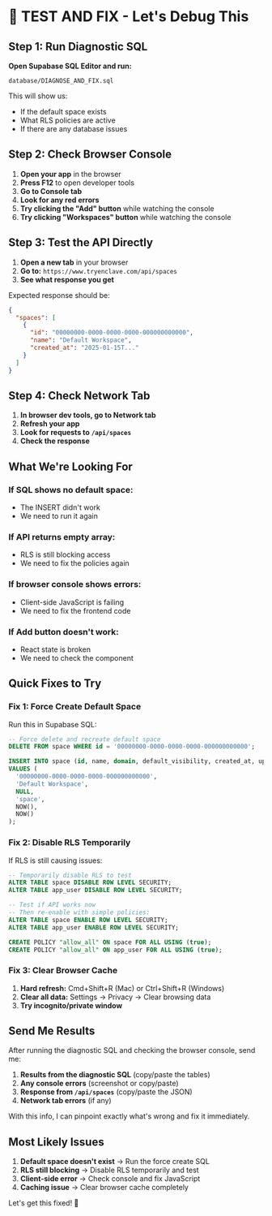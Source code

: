 # 🔧 TEST AND FIX - Let's Debug This

## Step 1: Run Diagnostic SQL

**Open Supabase SQL Editor and run:**
```
database/DIAGNOSE_AND_FIX.sql
```

This will show us:
- If the default space exists
- What RLS policies are active
- If there are any database issues

## Step 2: Check Browser Console

1. **Open your app** in the browser
2. **Press F12** to open developer tools
3. **Go to Console tab**
4. **Look for any red errors**
5. **Try clicking the "Add" button** while watching the console
6. **Try clicking "Workspaces" button** while watching the console

## Step 3: Test the API Directly

1. **Open a new tab** in your browser
2. **Go to:** `https://www.tryenclave.com/api/spaces`
3. **See what response you get**

Expected response should be:
```json
{
  "spaces": [
    {
      "id": "00000000-0000-0000-0000-000000000000",
      "name": "Default Workspace",
      "created_at": "2025-01-15T..."
    }
  ]
}
```

## Step 4: Check Network Tab

1. **In browser dev tools, go to Network tab**
2. **Refresh your app**
3. **Look for requests to `/api/spaces`**
4. **Check the response**

## What We're Looking For

### If SQL shows no default space:
- The INSERT didn't work
- We need to run it again

### If API returns empty array:
- RLS is still blocking access
- We need to fix the policies again

### If browser console shows errors:
- Client-side JavaScript is failing
- We need to fix the frontend code

### If Add button doesn't work:
- React state is broken
- We need to check the component

## Quick Fixes to Try

### Fix 1: Force Create Default Space
Run this in Supabase SQL:
```sql
-- Force delete and recreate default space
DELETE FROM space WHERE id = '00000000-0000-0000-0000-000000000000';

INSERT INTO space (id, name, domain, default_visibility, created_at, updated_at)
VALUES (
  '00000000-0000-0000-0000-000000000000',
  'Default Workspace',
  NULL,
  'space',
  NOW(),
  NOW()
);
```

### Fix 2: Disable RLS Temporarily
If RLS is still causing issues:
```sql
-- Temporarily disable RLS to test
ALTER TABLE space DISABLE ROW LEVEL SECURITY;
ALTER TABLE app_user DISABLE ROW LEVEL SECURITY;

-- Test if API works now
-- Then re-enable with simple policies:
ALTER TABLE space ENABLE ROW LEVEL SECURITY;
ALTER TABLE app_user ENABLE ROW LEVEL SECURITY;

CREATE POLICY "allow_all" ON space FOR ALL USING (true);
CREATE POLICY "allow_all" ON app_user FOR ALL USING (true);
```

### Fix 3: Clear Browser Cache
1. **Hard refresh:** Cmd+Shift+R (Mac) or Ctrl+Shift+R (Windows)
2. **Clear all data:** Settings → Privacy → Clear browsing data
3. **Try incognito/private window**

## Send Me Results

After running the diagnostic SQL and checking the browser console, send me:

1. **Results from the diagnostic SQL** (copy/paste the tables)
2. **Any console errors** (screenshot or copy/paste)
3. **Response from `/api/spaces`** (copy/paste the JSON)
4. **Network tab errors** (if any)

With this info, I can pinpoint exactly what's wrong and fix it immediately.

## Most Likely Issues

1. **Default space doesn't exist** → Run the force create SQL
2. **RLS still blocking** → Disable RLS temporarily and test
3. **Client-side error** → Check console and fix JavaScript
4. **Caching issue** → Clear browser cache completely

Let's get this fixed! 🚀
